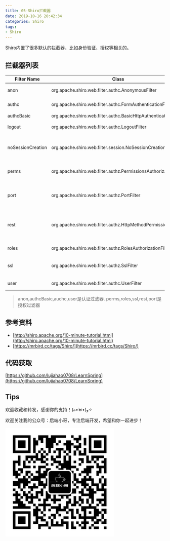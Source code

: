 ```yaml
---
title: 05-Shiro拦截器
date: 2019-10-16 20:42:34
categories: Shiro
tags:
- Shiro
---
```


Shiro内置了很多默认的拦截器，比如身份验证、授权等相关的。

<!--more-->

## 拦截器列表

|  Filter Name   | Class  | Description  |
|  ----  | ----  | ----  |
|anon	            |org.apache.shiro.web.filter.authc.AnonymousFilter |	匿名拦截器，即不需要登录即可访问；一般用于静态资源过滤；示例/static/**=anon
|authc	            |org.apache.shiro.web.filter.authc.FormAuthenticationFilter |	基于表单的拦截器；如/**=authc，如果没有登录会跳到相应的登录页面登录
|authcBasic	        |org.apache.shiro.web.filter.authc.BasicHttpAuthenticationFilter |	Basic HTTP身份验证拦截器
|logout	            |org.apache.shiro.web.filter.authc.LogoutFilter |	退出拦截器，主要属性：redirectUrl：退出成功后重定向的地址（/），示例/logout=logout
|noSessionCreation	|org.apache.shiro.web.filter.session.NoSessionCreationFilter |	不创建会话拦截器，调用subject.getSession(false)不会有什么问题，但是如果subject.getSession(true)将抛出DisabledSessionException异常
|perms	            |org.apache.shiro.web.filter.authz.PermissionsAuthorizationFilter |	权限授权拦截器，验证用户是否拥有所有权限；属性和roles一样；示例/user/**=perms["user:create"]
|port	            |org.apache.shiro.web.filter.authz.PortFilter |	端口拦截器，主要属性port(80)：可以通过的端口；示例/test= port[80]，如果用户访问该页面是非80，将自动将请求端口改为80并重定向到该80端口，其他路径/参数等都一样
|rest	            |org.apache.shiro.web.filter.authz.HttpMethodPermissionFilter |	rest风格拦截器，自动根据请求方法构建权限字符串；示例/users=rest[user]，会自动拼出user:read,user:create,user:update,user:delete权限字符串进行权限匹配（所有都得匹配，isPermittedAll）
|roles	            |org.apache.shiro.web.filter.authz.RolesAuthorizationFilter |	角色授权拦截器，验证用户是否拥有所有角色；示例/admin/**=roles[admin]
|ssl	                |org.apache.shiro.web.filter.authz.SslFilter |	SSL拦截器，只有请求协议是https才能通过；否则自动跳转会https端口443；其他和port拦截器一样；
|user	            |org.apache.shiro.web.filter.authc.UserFilter |	用户拦截器，用户已经身份验证/记住我登录的都可；示例/**=user

> anon,authcBasic,auchc,user是认证过滤器. perms,roles,ssl,rest,port是授权过滤器

## 参考资料
- [http://shiro.apache.org/10-minute-tutorial.html](http://shiro.apache.org/10-minute-tutorial.html)
- [https://mrbird.cc/tags/Shiro/](https://mrbird.cc/tags/Shiro/)

## 代码获取
[https://github.com/lujiahao0708/LearnSpring](https://github.com/lujiahao0708/LearnSpring)

## Tips
欢迎收藏和转发，感谢你的支持！(๑•̀ㅂ•́)و✧ 

欢迎关注我的公众号：后端小哥，专注后端开发，希望和你一起进步！

![](https://raw.githubusercontent.com/lujiahao0708/PicRepo/master/%E5%85%AC%E4%BC%97%E5%8F%B7%E4%BA%8C%E7%BB%B4%E7%A0%81.jpg)

